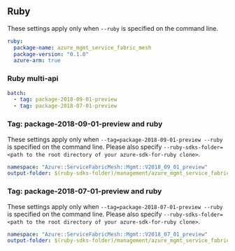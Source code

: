 ## Ruby

These settings apply only when `--ruby` is specified on the command line.

``` yaml $(ruby)
ruby:
  package-name: azure_mgmt_service_fabric_mesh
  package-version: "0.1.0"
  azure-arm: true
```

### Ruby multi-api

``` yaml $(ruby) && $(multiapi)
batch:
  - tag: package-2018-09-01-preview
  - tag: package-2018-07-01-preview
```

### Tag: package-2018-09-01-preview and ruby

These settings apply only when `--tag=package-2018-09-01-preview --ruby` is specified on the command line.
Please also specify `--ruby-sdks-folder=<path to the root directory of your azure-sdk-for-ruby clone>`.

``` yaml $(tag) == 'package-2018-09-01-preview' && $(ruby)
namespace: "Azure::ServiceFabricMesh::Mgmt::V2018_09_01_preview"
output-folder: $(ruby-sdks-folder)/management/azure_mgmt_service_fabric_mesh/lib
```

### Tag: package-2018-07-01-preview and ruby

These settings apply only when `--tag=package-2018-07-01-preview --ruby` is specified on the command line.
Please also specify `--ruby-sdks-folder=<path to the root directory of your azure-sdk-for-ruby clone>`.

``` yaml $(tag) == 'package-2018-07-01-preview' && $(ruby)
namespace: "Azure::ServiceFabricMesh::Mgmt::V2018_07_01_preview"
output-folder: $(ruby-sdks-folder)/management/azure_mgmt_service_fabric_mesh/lib
```

